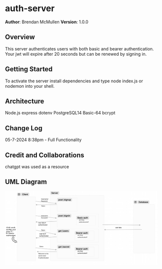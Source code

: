 # auth-server

**Author**: Brendan McMullen
**Version**: 1.0.0


## Overview
This server authenticates users with both basic and bearer authentication. Your jwt will expire after 20 seconds but can be renewed by signing in.

## Getting Started
To activate the server install dependencies and type node index.js or nodemon into your shell.

## Architecture
Node.js
express
dotenv
PostgreSQL14
Basic-64
bcrypt

## Change Log

05-7-2024 8:38pm - Full Functionality


## Credit and Collaborations
chatgpt was used as a resource

## UML Diagram
![Diagram](UML_Diagram.png)